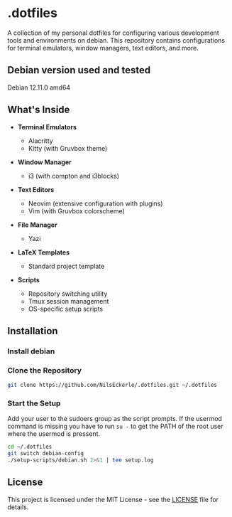 # .dotfiles

A collection of my personal dotfiles for configuring various development tools
and environments on debian. This repository contains configurations for terminal
emulators, window managers, text editors, and more.

## Debian version used and tested

Debian 12.11.0 amd64

## What's Inside

- **Terminal Emulators**
  - Alacritty
  - Kitty (with Gruvbox theme)

- **Window Manager**
  - i3 (with compton and i3blocks)

- **Text Editors**
  - Neovim (extensive configuration with plugins)
  - Vim (with Gruvbox colorscheme)

- **File Manager**
  - Yazi

- **LaTeX Templates**
  - Standard project template

- **Scripts**
  - Repository switching utility
  - Tmux session management
  - OS-specific setup scripts

## Installation

### Install debian

### Clone the Repository

```bash
git clone https://github.com/NilsEckerle/.dotfiles.git ~/.dotfiles
```

### Start the Setup

Add your user to the sudoers group as the script prompts. If the usermod command
is missing you have to run `su -` to get the PATH of the root user where the
usermod is pressent.

```bash
cd ~/.dotfiles
git switch debian-config
./setup-scripts/debian.sh 2>&1 | tee setup.log
```

## License

This project is licensed under the MIT License - see the [LICENSE](LICENSE) file for details.
